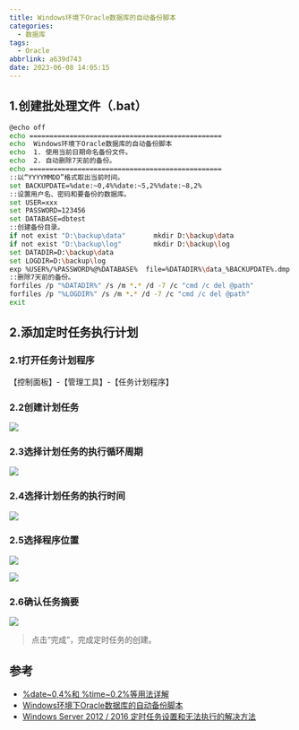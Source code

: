 ```yaml
---
title: Windows环境下Oracle数据库的自动备份脚本
categories:
  - 数据库
tags:
  - Oracle
abbrlink: a639d743
date: 2023-06-08 14:05:15
---
```


<meta name="referrer" content="no-referrer" />

<!--more-->

## 1.创建批处理文件（.bat）

``` bash
@echo off   
echo ================================================   
echo  Windows环境下Oracle数据库的自动备份脚本  
echo  1. 使用当前日期命名备份文件。  
echo  2. 自动删除7天前的备份。  
echo ================================================  
::以“YYYYMMDD”格式取出当前时间。  
set BACKUPDATE=%date:~0,4%%date:~5,2%%date:~8,2%  
::设置用户名、密码和要备份的数据库。  
set USER=xxx  
set PASSWORD=123456  
set DATABASE=dbtest  
::创建备份目录。  
if not exist "D:\backup\data"       mkdir D:\backup\data  
if not exist "D:\backup\log"        mkdir D:\backup\log  
set DATADIR=D:\backup\data  
set LOGDIR=D:\backup\log  
exp %USER%/%PASSWORD%@%DATABASE%  file=%DATADIR%\data_%BACKUPDATE%.dmp log=%LOGDIR%\log_%BACKUPDATE%.log  
::删除7天前的备份。  
forfiles /p "%DATADIR%" /s /m *.* /d -7 /c "cmd /c del @path"  
forfiles /p "%LOGDIR%" /s /m *.* /d -7 /c "cmd /c del @path"  
exit
```

## 2.添加定时任务执行计划

### 2.1打开任务计划程序

【控制面板】-【管理工具】-【任务计划程序】

### 2.2创建计划任务

![](https://p.ipic.vip/g9lxm9.jpg)

### 2.3选择计划任务的执行循环周期

![](https://p.ipic.vip/l4oxuf.jpg)

### 2.4选择计划任务的执行时间

![](https://p.ipic.vip/v0l07u.jpg)

### 2.5选择程序位置

![](https://p.ipic.vip/28gm9z.jpg)

![](https://p.ipic.vip/puyk76.jpg)

### 2.6确认任务摘要

![](https://p.ipic.vip/dyq03q.jpg)

> 点击“完成”，完成定时任务的创建。

## 参考

- <a href="https://www.cnblogs.com/johnhery/p/9941963.html">%date~0,4%和 %time~0,2%等用法详解</a>
- <a href="https://www.cnblogs.com/login2012/p/5794572.html">Windows环境下Oracle数据库的自动备份脚本</a>
- <a href="https://blog.csdn.net/YBaog/article/details/100023073">Windows Server 2012 / 2016 定时任务设置和无法执行的解决方法</a>

